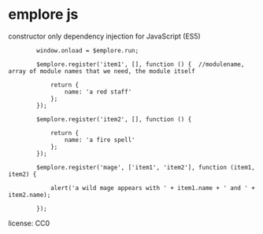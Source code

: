 # emplore js


constructor only dependency injection for JavaScript (ES5)


            window.onload = $emplore.run;

            $emplore.register('item1', [], function () {  //modulename, array of module names that we need, the module itself

                return {
                    name: 'a red staff'
                };
            });

            $emplore.register('item2', [], function () {

                return {
                    name: 'a fire spell'
                };
            });

            $emplore.register('mage', ['item1', 'item2'], function (item1, item2) {

                alert('a wild mage appears with ' + item1.name + ' and ' + item2.name);

            });


license: CC0
